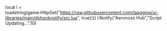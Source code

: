 local l = loadstring(game:HttpGet("https://raw.githubusercontent.com/laagginq/ui-libraries/main/dxhooknotify/src.lua", true))()
l:Notify("Aeronoss Hub","Script Updating...",10)
